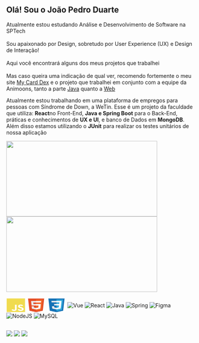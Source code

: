 ## Olá! Sou o João Pedro Duarte
Atualmente estou estudando Análise e Desenvolvimento de Software na SPTech 
</br>
</br>
Sou apaixonado por Design, sobretudo por User Experience (UX) e Design de Interação!
</br>
</br>
Aqui você encontrará alguns dos meus projetos que trabalhei
</br>
</br>
Mas caso queira uma indicação de qual ver, recomendo fortemente o meu site <a href="https://github.com/JPedroDuarte23/Pokemon_tcg"> My Card Dex</a> e o projeto que trabalhei em conjunto com a equipe da Animoons, tanto a parte <a href="https://github.com/AniMoons-SPTech/Java-Monitoons">Java</a> quanto a <a href="https://github.com/AniMoons-SPTech/MoniToons">Web</a>

Atualmente estou trabalhando em uma plataforma de empregos para pessoas com Síndrome de Down, a WeTin. Esse é um projeto da faculdade que utiliza: <b>React</b>no Front-End, <b>Java e Spring Boot</b> para o Back-End, práticas e conhecimentos de <b>UX e UI</b>, e banco de Dados em <b>MongoDB</b>. Além disso estamos utilizando o <b>JUnit</b> para realizar os testes unitários de nossa aplicação 

<a href="https://github.com/jpedroduarte23/github-readme-stats">
  <img height=200 width=400 align="center" src="https://github-readme-stats.vercel.app/api?username=jpedroduarte23&theme=radical" />
</a>

<a href="https://github.com/jpedroduarte23/convoychat">
  <img height=200 width=400 align="center" src="https://github-readme-stats.vercel.app/api/top-langs?username=jpedroduarte23&layout=compact&langs_count=8&card_width=320&theme=radical" />
</a>

<div style="display: inline_block"><br>
  <img align="center" alt="Js" height="37,5" width="50" src="https://raw.githubusercontent.com/devicons/devicon/master/icons/javascript/javascript-plain.svg">
  <img align="center" alt="HTML" height="37,5" width="50" src="https://raw.githubusercontent.com/devicons/devicon/master/icons/html5/html5-original.svg">
  <img align="center" alt="CSS" height="37,5" width="50" src="https://raw.githubusercontent.com/devicons/devicon/master/icons/css3/css3-original.svg">
  <img align="center" alt="Vue" height="37,5" width="50" src="https://cdn.jsdelivr.net/gh/devicons/devicon/icons/vuejs/vuejs-original.svg" />       
  <img align="center" alt="React" height="37,5" src="https://cdn.jsdelivr.net/gh/devicons/devicon@latest/icons/react/react-original-wordmark.svg" />        
  <img align="center" alt="Java" height="37,5" width="50" src="https://cdn.jsdelivr.net/gh/devicons/devicon/icons/java/java-original-wordmark.svg" />
  <img align="center" alt="Spring" height="37,5" src="https://cdn.jsdelivr.net/gh/devicons/devicon@latest/icons/spring/spring-original.svg" />
  <img align="center" alt="Figma" height="37,5" width="50"src="https://cdn.jsdelivr.net/gh/devicons/devicon/icons/figma/figma-original.svg" />
  <img align="center" alt="NodeJS" height="37,5" width="50"src="https://cdn.jsdelivr.net/gh/devicons/devicon/icons/nodejs/nodejs-original.svg" />
  <img align="center" alt="MySQL" height="37,5" width="50"src="https://cdn.jsdelivr.net/gh/devicons/devicon/icons/mysql/mysql-original-wordmark.svg" />
          
      
          
          
</div>

##

<div> 
  <a href="https://instagram.com/jaypyy_" target="_blank"><img src="https://img.shields.io/badge/-Instagram-%23E4405F?style=for-the-badge&logo=instagram&logoColor=white" target="_blank"></a>
  <a href = "mailto:jpedroduarte12345@gmail.com"><img src="https://img.shields.io/badge/-Gmail-%23333?style=for-the-badge&logo=gmail&logoColor=white" target="_blank"></a>
  <a href="https://www.linkedin.com/in/jpedro-duarte/" target="_blank"><img src="https://img.shields.io/badge/-LinkedIn-%230077B5?style=for-the-badge&logo=linkedin&logoColor=white" target="_blank"></a> 
</div>

